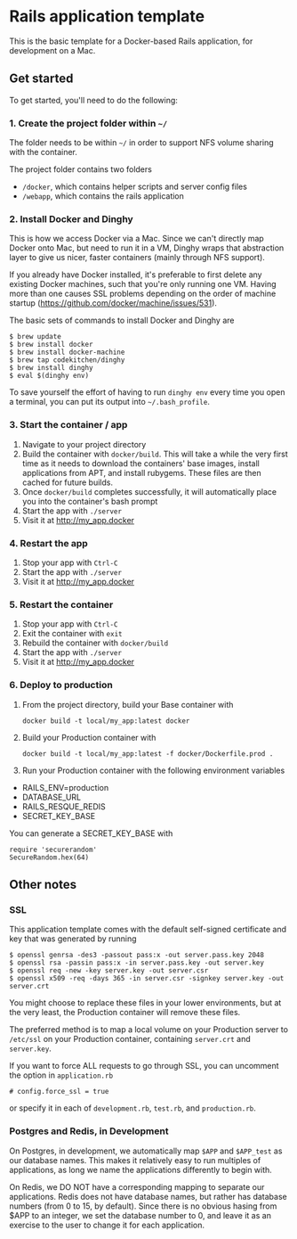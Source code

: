 # Rails application template

This is the basic template for a Docker-based Rails application, for development on a Mac.

## Get started

To get started, you'll need to do the following:

### 1. Create the project folder within `~/`

The folder needs to be within `~/` in order to support NFS volume sharing with the container.

The project folder contains two folders
- `/docker`, which contains helper scripts and server config files
- `/webapp`, which contains the rails application

### 2. Install Docker and Dinghy

This is how we access Docker via a Mac.  Since we can't directly map Docker onto Mac, but need to run it in a VM, Dinghy wraps that abstraction layer to give us nicer, faster containers (mainly through NFS support).

If you already have Docker installed, it's preferable to first delete any existing Docker machines, such that you're only running one VM.  Having more than one causes SSL problems depending on the order of machine startup (https://github.com/docker/machine/issues/531).

The basic sets of commands to install Docker and Dinghy are

    $ brew update
    $ brew install docker
    $ brew install docker-machine
    $ brew tap codekitchen/dinghy
    $ brew install dinghy
    $ eval $(dinghy env)

To save yourself the effort of having to run `dinghy env` every time you open a terminal, you can put its output into `~/.bash_profile`.

### 3. Start the container / app

1. Navigate to your project directory
2. Build the container with `docker/build`.  This will take a while the very first time as it needs to download the containers' base images, install applications from APT, and install rubygems.  These files are then cached for future builds.
3. Once `docker/build` completes successfully, it will automatically place you into the container's bash prompt
3. Start the app with `./server`
4. Visit it at http://my_app.docker

### 4. Restart the app

1. Stop your app with `Ctrl-C`
2. Start the app with `./server`
3. Visit it at http://my_app.docker

### 5. Restart the container

1. Stop your app with `Ctrl-C`
2. Exit the container with `exit`
3. Rebuild the container with `docker/build`
4. Start the app with `./server`
5. Visit it at http://my_app.docker

### 6. Deploy to production

1. From the project directory, build your Base container with

   `docker build -t local/my_app:latest docker`

2. Build your Production container with

   `docker build -t local/my_app:latest -f docker/Dockerfile.prod .`

3. Run your Production container with the following environment variables

  * RAILS_ENV=production
  * DATABASE_URL
  * RAILS_RESQUE_REDIS
  * SECRET_KEY_BASE

You can generate a SECRET_KEY_BASE with

    require 'securerandom'
    SecureRandom.hex(64)

## Other notes

### SSL

This application template comes with the default self-signed certificate and key that was generated by running

    $ openssl genrsa -des3 -passout pass:x -out server.pass.key 2048
    $ openssl rsa -passin pass:x -in server.pass.key -out server.key
    $ openssl req -new -key server.key -out server.csr
    $ openssl x509 -req -days 365 -in server.csr -signkey server.key -out server.crt

You might choose to replace these files in your lower environments, but at the very least, the Production container will remove these files.

The preferred method is to map a local volume on your Production server to `/etc/ssl` on your Production container, containing `server.crt` and `server.key`.

If you want to force ALL requests to go through SSL, you can uncomment the option in `application.rb`

    # config.force_ssl = true

or specify it in each of `development.rb`, `test.rb`, and `production.rb`.

### Postgres and Redis, in Development

On Postgres, in development, we automatically map `$APP` and `$APP_test` as our database names.  This makes it relatively easy to run multiples of applications, as long we name the applications differently to begin with.

On Redis, we DO NOT have a corresponding mapping to separate our applications.  Redis does not have database names, but rather has database numbers (from 0 to 15, by default).  Since there is no obvious hasing from $APP to an integer, we set the database number to 0, and leave it as an exercise to the user to change it for each application.
